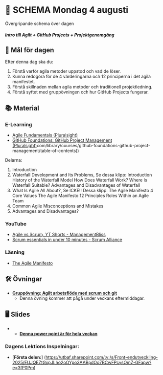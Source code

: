 # 📅 SCHEMA Mondag 4 augusti

Övergripande schema över dagen

##### Intro till Agilt + GitHub Projects + Projektgenomgång

## 🎯 Mål för dagen

Efter denna dag ska du:
1. Förstå varför agila metoder uppstod och vad de löser.
2. Kunna redogöra för de 4 värderingarna och 12 principerna i det agila manifestet.
3. Förstå skillnaden mellan agila metoder och traditionell projektledning.
4. Förstå syftet med gruppövningen och hur GitHub Projects fungerar.


## 📚 Material

### E‑Learning
* [Agile Fundamentals (Pluralsight)](https://app.pluralsight.com/library/courses/agile-fundamentals/table-of-contents)
* [GitHub Foundations: GitHub Project Management (Pluralsight)](https://app.pluralsight.com/library/courses/github-foundations-github-project-management/table-of-contents)com/library/courses/github-foundations-github-project-management/table-of-contents)) 

Delarna:
1. Introduction
2. Waterfall Development and Its Problems, Se dessa klipp:
Introduction
History of the Waterfall Model
How Does Waterfall Work?
Where Is Waterfall Suitable?
Advantages and Disadvantages of Waterfall
3. What Is Agile All About?, Se ICKE!! Dessa klipp:
The Agile Manifesto 4 Core Values
The Agile Manifesto 12 Principles
Roles Within an Agile Team
4. Common Agile Misconceptions and Mistakes 
5. Advantages and Disadvantages?

### YouTube
* [Agile vs Scrum, YT Shorts - ManagementBliss](https://youtube.com/shorts/I_2z_WQB6X0?si=uqOVyZ40EUc-XHnH)
* [Scrum essentials in under 10 minutes - Scrum Alliance](https://youtu.be/RtQ3tpq-RuE?si=voVwnIJUVUOJqHJY)

### Läsning
* [The Agile Manifesto](https://agilemanifesto.org/iso/sv/manifesto.html)

## 🛠️ Övningar
* [**Gruppövning: Agilt arbetsflöde med scrum och git**](https://github.com/Lexicon-frontend-2025/agila-metoder_gruppuppgift/blob/main/README.md)
  * Denna övning kommer att pågå under veckans eftermiddagar.

## 🖥️ Slides
* * [**Denna power point är för hela veckan**](https://docs.google.com/presentation/d/1saJDfsGqTOppkWu8JhHIVymtMRJIqlWXgAGR6BVuo_U/edit?usp=sharing)


### Dagens Lektions Inspelningar:
* [**Första delen:**] (https://utbaf.sharepoint.com/:v:/s/Front-endutveckling-2025/EUJQEZtGxpJLho2oOYpo3AABpdOo7BCwFPcysOmZ-GFapw?e=3fP0Pm)
